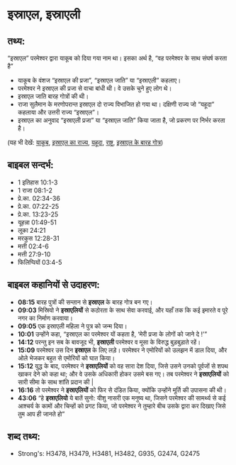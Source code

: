 # इस्राएल, इस्राएली #

## तथ्य: ##

“इस्राएल” परमेश्वर द्वारा याकूब को दिया गया नाम था। इसका अर्थ है, “वह परमेश्वर के साथ संघर्ष करता है”

* याकूब के वंशज “इस्राएल की प्रजा”, “इस्राएल जाति” या “इस्राएली” कहलाए।
* परमेश्वर ने इस्राएल की प्रजा से वाचा बांधी थी। वे उसके चुने हुए लोग थे।
* इस्राएल जाति बारह गोत्रों की थी।
* राजा सुलैमान के मरणोपरान्त इस्राएल दो राज्य विभाजित हो गया था। दक्षिणी राज्य जो “यहूदा” कहलाया और उत्तरी राज्य “इस्राएल”।
* इस्राएल का अनुवाद “इस्राएली प्रजा” या “इस्राएल जाति” किया जाता है, जो प्रकरण पर निर्भर करता है।

(यह भी देखें: [याकूब](../jacob.md), [इस्राएल का राज्य](../kingdomofisrael.md), [यहूदा](../kingdomofjudah.md), [राष्ट्र](../nation.md), [इस्राएल के बारह गोत्र](../12tribesofisrael.md))

## बाइबल सन्दर्भ: ##

* 1 इतिहास 10:1-3
* 1 राजा 08:1-2
* प्रे.का. 02:34-36
* प्रे.का. 07:22-25
* प्रे.का. 13:23-25
* यूहन्ना 01:49-51
* लूका 24:21
* मरकुस 12:28-31
* मत्ती 02:4-6
* मत्ती 27:9-10
* फिलिप्पियों 03:4-5

## बाइबल कहानियों से उदाहरण: ##

* __08:15__ बारह पुत्रों की सन्तान से __इस्राएल__ के बारह गोत्र बन गए।
* __09:03__ मिस्रियो ने __इस्राएलियों__ से कठोरता के साथ सेवा करवाई, और यहाँ तक कि कई इमारते व पूरे नगर का निर्माण करवाया।
* __09:05__ एक इस्राएली महिला ने पुत्र को जन्म दिया।
* __10:01__ उन्होंने कहा, “इस्राएल का परमेश्वर यों कहता है, ‘मेरी प्रजा के लोगों को जाने दे !’”
* __14:12__ परन्तु इन सब के बावजूद भी, __इस्राएली__ परमेश्वर व मूसा के विरुद्ध बुड़बुड़ाते रहें।
* __15:09__ परमेश्वर उस दिन __इस्राएल__ के लिए लड़े। परमेश्वर ने एमोरियों को उलझन में डाल दिया, और ओले भेजकर बहुत से एमोरियों को घात किया।
* __15:12__ युद्ध के बाद, परमेश्वर ने __इस्राएलियों__ को वह सारा देश दिया, जिसे उसने उनको पूर्वजों से शपथ खाकर देने को कहा था; और वे उसके अधिकारी होकर उसमे बस गए। तब परमेश्वर ने __इस्राएलियों__ को सारी सीमा के साथ शांति प्रदान की |
* __16:16__ तो परमेश्वर ने __इस्राएलियों__ को फिर से दंडित किया, क्योंकि उन्होंने मूर्ति की उपासना की थी।
* __43:06__ “हे __इस्राएलियो__ ये बातें सुनो: यीशु नासरी एक मनुष्य था, जिसने परमेश्वर की सामर्थ्य से कई आश्चर्य के कामों और चिन्हों को प्रगट किया, जो परमेश्वर ने तुम्हारे बीच उसके द्वारा कर दिखाए जिसे तुम आप ही जानते हो”

## शब्द तथ्य: ##

* Strong's: H3478, H3479, H3481, H3482, G935, G2474, G2475
